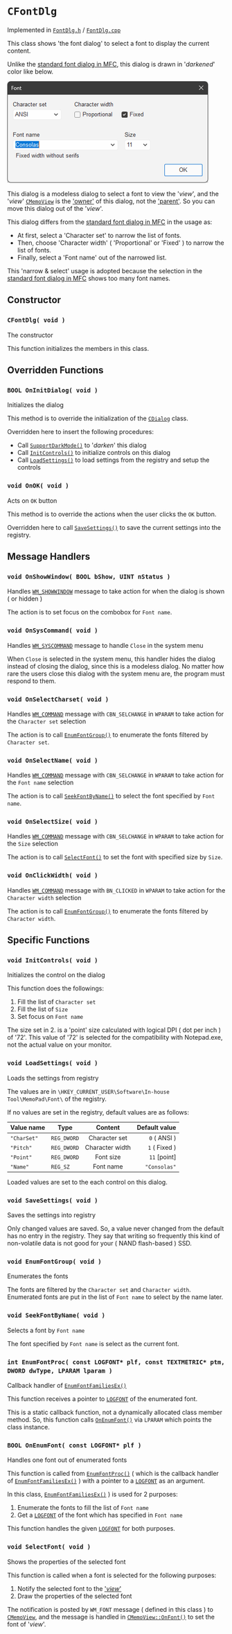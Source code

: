 # `CFontDlg`

Implemented in [`FontDlg.h`](../../MemoPad/MemoPad/FontDlg.h) / [`FontDlg.cpp`](../../MemoPad/MemoPad/FontDlg.cpp)

This class shows 'the font dialog' to select a font to display the current content.

Unlike the
[standard font dialog in MFC](https://learn.microsoft.com/en-us/cpp/mfc/reference/cfontdialog-class),
this dialog is drawn in '*darkened*' color like below.

<picture>
<source media="(prefers-color-scheme: dark)" srcset="FontInTheDark.png">
<source media="(prefers-color-scheme: light)" srcset="FontInTheLight.png">
<img alt="Snapshot" src="FontInTheLight.png">
</picture>

<p></p>

This dialog is a modeless dialog to select a font to view the '*view*',
and the '*view*' [`CMemoView`](CMemoView.md)
is the ['owner'](https://learn.microsoft.com/en-us/cpp/mfc/reference/cwnd-class#setowner)
of this dialog, not the ['parent'](https://learn.microsoft.com/en-us/cpp/mfc/reference/cwnd-class#setparent).
So you can move this dialog out of the '*view*'.

This dialog differs from
the [standard font dialog in MFC](https://learn.microsoft.com/en-us/cpp/mfc/reference/cfontdialog-class)
in the usage as:

* At first, select a 'Character set' to narrow the list of fonts.
* Then, choose 'Character width' ( 'Proportional' or 'Fixed' ) to narrow the list of fonts.
* Finally, select a 'Font name' out of the narrowed list.

This 'narrow & select' usage is adopted because the selection in
the [standard font dialog in MFC](https://learn.microsoft.com/en-us/cpp/mfc/reference/cfontdialog-class)
shows too many font names.

## Constructor


### `CFontDlg( void )`

The constructor

This function initializes the members in this class.



## Overridden Functions


### `BOOL OnInitDialog( void )`

Initializes the dialog

This method is to override the initialization of the
[`CDialog`](https://learn.microsoft.com/en-us/cpp/mfc/reference/cdialog-class)
class.

Overridden here to insert the following procedures:

* Call [`SupportDarkMode()`](CMainFrame.md#supportdarkmode-hwnd-) to '*darken*' this dialog
* Call [`InitControls()`](#void-initcontrols-void-) to initialize controls on this dialog
* Call [`LoadSettings()`](#void-loadsettings-void-) to load settings from the registry and setup the controls


### `void OnOK( void )`

Acts on `OK` button

This method is to override the actions when the user clicks the `OK` button.

Overridden here to call [`SaveSettings()`](#void-savesettings-void-)
to save the current settings into the registry.



## Message Handlers


### `void OnShowWindow( BOOL bShow, UINT nStatus )`

Handles [`WM_SHOWWINDOW`](https://learn.microsoft.com/en-us/windows/win32/winmsg/wm-showwindow)
message to take action for when the dialog is shown ( or hidden )

The action is to set focus on the combobox for `Font name`.


### `void OnSysCommand( void )`

Handles [`WM_SYSCOMMAND`](https://learn.microsoft.com/en-us/windows/win32/menurc/wm-syscommand)
message to handle `Close` in the system menu

When `Close` is selected in the system menu, this handler hides the dialog instead of closing the dialog,
since this is a modeless dialog.
No matter how rare the users close this dialog with the system menu are,
the program must respond to them.


### `void OnSelectCharset( void )`

Handles [`WM_COMMAND`](https://learn.microsoft.com/en-us/windows/win32/menurc/wm-command)
message with `CBN_SELCHANGE` in `WPARAM`
to take action for the `Character set` selection

The action is to call [`EnumFontGroup()`](#void-enumfontgroup-void-)
to enumerate the fonts filtered by `Character set`.


### `void OnSelectName( void )`

Handles [`WM_COMMAND`](https://learn.microsoft.com/en-us/windows/win32/menurc/wm-command)
message with `CBN_SELCHANGE` in `WPARAM`
to take action for the `Font name` selection

The action is to call [`SeekFontByName()`](#void-seekfontbyname-void-)
to select the font specified by `Font name`.


### `void OnSelectSize( void )`

Handles [`WM_COMMAND`](https://learn.microsoft.com/en-us/windows/win32/menurc/wm-command)
message with `CBN_SELCHANGE` in `WPARAM`
to take action for the `Size` selection

The action is to call [`SelectFont()`](#void-selectfont-void-)
to set the font with specified size by `Size`.


### `void OnClickWidth( void )`

Handles [`WM_COMMAND`](https://learn.microsoft.com/en-us/windows/win32/menurc/wm-command)
message with `BN_CLICKED` in `WPARAM`
to take action for the `Character width` selection

The action is to call [`EnumFontGroup()`](#void-enumfontgroup-void-)
to enumerate the fonts filtered by `Character width`.



## Specific Functions


### `void InitControls( void )`

Initializes the control on the dialog

This function does the followings:

1. Fill the list of `Character set`
1. Fill the list of `Size`
1. Set focus on `Font name`

The size set in 2. is a 'point' size calculated with logical DPI ( dot per inch ) of '72'.
This value of '72' is selected for the compatibility with Notepad.exe, not the actual value on your monitor.


### `void LoadSettings( void )`

Loads the settings from registry

The values are in
`\HKEY_CURRENT_USER\Software\In-house Tool\MemoPad\Font\` of the registry.

If no values are set in the registry, default values are as follows:

| Value name	| Type		| Content		| Default value	|
| ---		| ---		| :---:			| ---:		|
| `"CharSet"`	| `REG_DWORD`	| Character set		| `0` ( ANSI )	|
| `"Pitch"`	| `REG_DWORD`	| Character width	| `1` ( Fixed )	|
| `"Point"`	| `REG_DWORD`	| Font size		| `11` [point]	|
| `"Name"`	| `REG_SZ`	| Font name		| `"Consolas"`	|

Loaded values are set to the each control on this dialog.

### `void SaveSettings( void )`

Saves the settings into registry

Only changed values are saved.
So, a value never changed from the default has no entry in the registry.
They say that writing so frequently this kind of non-volatile data is not good
for your ( NAND flash-based ) SSD.


### `void EnumFontGroup( void )`

Enumerates the fonts

The fonts are filtered by the `Character set` and `Character width`.
Enumerated fonts are put in the list of `Font name` to select by the name later.

### `void SeekFontByName( void )`

Selects a font by `Font name`

The font specified by `Font name` is select as the current font.


### `int EnumFontProc( const LOGFONT* plf, const TEXTMETRIC* ptm, DWORD dwType, LPARAM lparam )`

Callback handler of
[`EnumFontFamiliesEx()`](https://learn.microsoft.com/en-us/windows/win32/api/wingdi/nf-wingdi-enumfontfamiliesexw)

This function receives a pointer to
[`LOGFONT`](https://learn.microsoft.com/en-us/windows/win32/api/wingdi/ns-wingdi-logfontw)
of the enumerated font.

This is a static callback function, not a dynamically allocated class member method.
So, this function calls
[`OnEnumFont()`](#bool-onenumfont-const-logfont-plf-)
 via `LPARAM` which points the class instance.


### `BOOL OnEnumFont( const LOGFONT* plf )`

Handles one font out of enumerated fonts

This function is called from
[`EnumFontProc()`](#int-enumfontproc-const-logfont-plf-const-textmetric-ptm-dword-dwtype-lparam-lparam-)
( which is the callback handler of 
[`EnumFontFamiliesEx()`](https://learn.microsoft.com/en-us/windows/win32/api/wingdi/nf-wingdi-enumfontfamiliesexw) )
with a pointer to a
[`LOGFONT`](https://learn.microsoft.com/en-us/windows/win32/api/wingdi/ns-wingdi-logfontw) as an argument.

In this class,
[`EnumFontFamiliesEx()`](https://learn.microsoft.com/en-us/windows/win32/api/wingdi/nf-wingdi-enumfontfamiliesexw) )
is used for 2 purposes:

1. Enumerate the fonts to fill the list of `Font name`
1. Get a [`LOGFONT`](https://learn.microsoft.com/en-us/windows/win32/api/wingdi/ns-wingdi-logfontw)
of the font which has specified in `Font name`

This function handles the given
[`LOGFONT`](https://learn.microsoft.com/en-us/windows/win32/api/wingdi/ns-wingdi-logfontw)
for both purposes.


### `void SelectFont( void )`

Shows the properties of the selected font

This function is called when a font is selected for the following purposes:

1. Notify the selected font to the ['*view*'](CMemoView.md)
1. Draw the properties of the selected font

The notification is posted by `WM_FONT` message ( defined in this class ) to
[`CMemoView`](CMemoView.md), and the message is handled in
[`CMemoView::OnFont()`](CMemoView.md#lresult-onfont-wparam-wparam-lparam-lparam-)
to set the font of '*view*'.